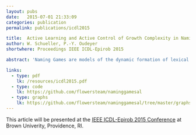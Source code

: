 ```yaml
---
layout: pubs
date:   2015-07-01 21:33:09
categories: publication
permalink: publications/icdl2015

title:  Active Learning and Active Control of Growth Complexity in Naming Games
author: W. Schueller, P.-Y. Oudeyer
shortwhere: Proceedings IEEE ICDL-Epirob 2015

abstract: 'Naming Games are models of the dynamic formation of lexical conventions in populations of agents. In this work we introduce new Naming Game strategies, using developmental and active learning mechanisms to control the growth of complexity. An information theoretical measure to compare those strategies is introduced, and used to study their impact on the dynamics of the Naming Game.'

links:
  - type: pdf
    lk: /resources/icdl2015.pdf
  - type: code
    lk: https://github.com/flowersteam/naminggamesal
  - type: graphs
    lk: https://github.com/flowersteam/naminggamesal/tree/master/graphs
---
```



This article will be presented at the [IEEE ICDL-Epirob 2015 Conference][icdl] at Brown Univerity, Providence, RI.

[icdl]: http://icdl-epirob.org/2015
